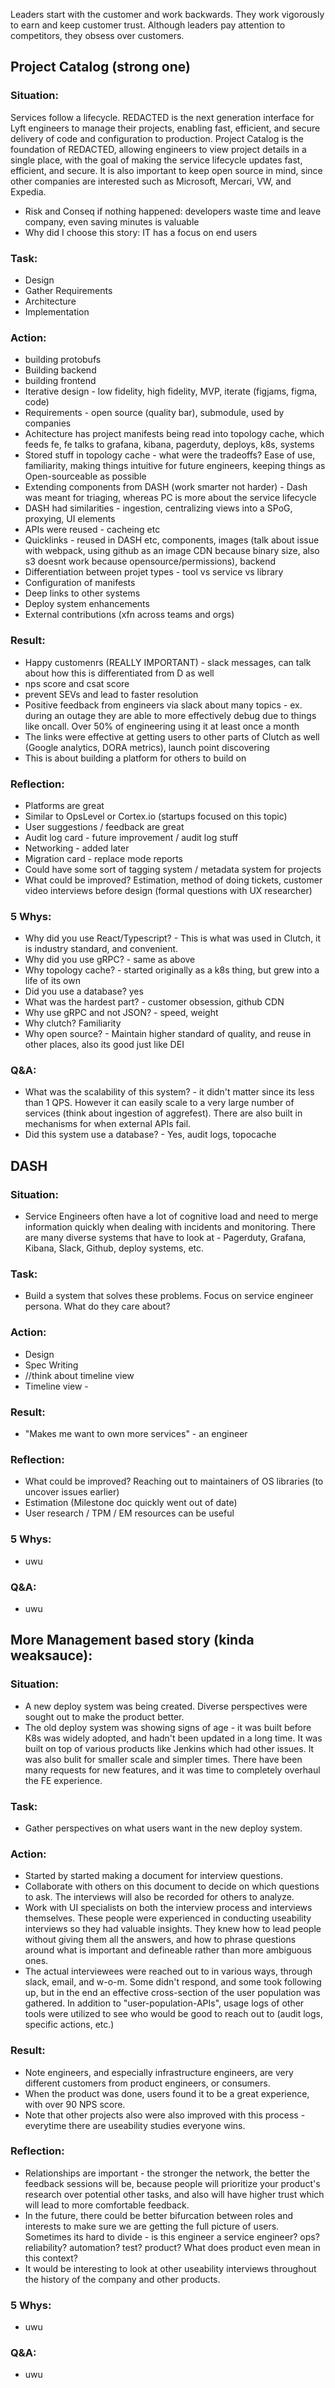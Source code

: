 Leaders start with the customer and work backwards. They work vigorously to earn and keep customer trust. Although leaders pay attention to competitors, they obsess over customers.  

## Project Catalog (strong one)
### Situation:
Services follow a lifecycle.
REDACTED is the next generation interface for Lyft engineers to manage their projects, enabling fast, efficient, and secure delivery of code and configuration to production. Project Catalog is the foundation of REDACTED, allowing engineers to view project details in a single place, with the goal of making the service lifecycle updates fast, efficient, and secure.  It is also important to keep open source in mind, since other companies are interested such as Microsoft, Mercari, VW, and Expedia.

- Risk and Conseq if nothing happened: developers waste time and leave company, even saving minutes is valuable
- Why did I choose this story: IT has a focus on end users

### Task:
- Design
- Gather Requirements
- Architecture
- Implementation

### Action:

- building protobufs
- Building backend
- building frontend
- Iterative design - low fidelity, high fidelity, MVP, iterate (figjams, figma, code)
- Requirements - open source (quality bar), submodule, used by companies
- Achitecture has project manifests being read into topology cache, which feeds fe, fe talks to grafana, kibana, pagerduty, deploys, k8s, systems
- Stored stuff in topology cache - what were the tradeoffs? Ease of use, familiarity, making things intuitive for future engineers, keeping things as Open-sourceable as possible 
- Extending components from DASH (work smarter not harder) - Dash was meant for triaging, whereas PC is more about the service lifecycle
- DASH had similarities - ingestion, centralizing views into a SPoG, proxying, UI elements
- APIs were reused - cacheing etc
- Quicklinks - reused in DASH etc, components, images (talk about issue with webpack, using github as an image CDN because binary size, also s3 doesnt work because opensource/permissions), backend
- Differentiation between projet types - tool vs service vs library
- Configuration of manifests
- Deep links to other systems
- Deploy system enhancements
- External contributions (xfn across teams and orgs)

### Result:
- Happy customenrs (REALLY IMPORTANT) - slack messages, can talk about how this is differentiated from D as well
- nps score and csat score
- prevent SEVs and lead to faster resolution
- Positive feedback from engineers via slack about many topics - ex. during an outage they are able to more effectively debug due to things like oncall. Over 50% of engineering using it at least once a month
- The links were effective at getting users to other parts of Clutch as well (Google analytics, DORA metrics), launch point discovering
- This is about building a platform for others to build on

### Reflection:
- Platforms are great
- Similar to OpsLevel or Cortex.io (startups focused on this topic)
- User suggestions / feedback are great
- Audit log card - future improvement / audit log stuff
- Networking - added later
- Migration card - replace mode reports
- Could have some sort of tagging system / metadata system for projects
- What could be improved? Estimation, method of doing tickets, customer video interviews before design (formal questions with UX researcher)

### 5 Whys:
- Why did you use React/Typescript? - This is what was used in Clutch, it is industry standard, and convenient.
- Why did you use gRPC? - same as above
- Why topology cache? - started originally as a k8s thing, but grew into a life of its own
- Did you use a database? yes
- What was the hardest part? - customer obsession, github CDN
- Why use gRPC and not JSON? - speed, weight
- Why clutch? Familiarity
- Why open source? - Maintain higher standard of quality, and reuse in other places, also its good just like DEI

### Q&A:
- What was the scalability of this system? - it didn't matter since its less than 1 QPS. However it can easily scale to a very large number of services (think about ingestion of aggrefest). There are also built in mechanisms for when external APIs fail.
- Did this system use a database? - Yes, audit logs, topocache

## DASH  

### Situation:
- Service Engineers often have a lot of cognitive load and need to merge information quickly when dealing with incidents and monitoring. There are many diverse systems that have to look at - Pagerduty, Grafana, Kibana, Slack, Github, deploy systems, etc. 

### Task:
- Build a system that solves these problems. Focus on service engineer persona. What do they care about?

### Action:
- Design
- Spec Writing
- //think about timeline view
- Timeline view - 

### Result:
- "Makes me want to own more services" - an engineer

### Reflection:
- What could be improved? Reaching out to maintainers of OS libraries (to uncover issues earlier)
- Estimation (Milestone doc quickly went out of date)
- User research / TPM / EM resources can be useful

### 5 Whys:
- uwu

### Q&A:
- uwu

## More Management based story (kinda weaksauce):
### Situation:
- A new deploy system was being created. Diverse perspectives were sought out to make the product better.
- The old deploy system was showing signs of age - it was built before K8s was widely adopted, and hadn't been updated in a long time. It was built on top of various products like Jenkins which had other issues. It was also bulit for smaller scale and simpler times. There have been many requests for new features, and it was time to completely overhaul the FE experience.
  
### Task:
- Gather perspectives on what users want in the new deploy system.

### Action:
- Started by started making a document for interview questions.
- Collaborate with others on this document to decide on which questions to ask. The interviews will also be recorded for others to analyze.
- Work with UI specialists on both the interview process and interviews themselves. These people were experienced in conducting useability interviews so they had valuable insights. They knew how to lead people without giving them all the answers, and how to phrase questions around what is important and defineable rather than more ambiguous ones.
- The actual interviewees were reached out to in various ways, through slack, email, and w-o-m. Some didn't respond, and some took following up, but in the end an effective cross-section of the user population was gathered. In addition to "user-population-APIs", usage logs of other tools were utilized to see who would be good to reach out to (audit logs, specific actions, etc.)

### Result:
- Note engineers, and especially infrastructure engineers, are very different customers from product engineers, or consumers.
- When the product was done, users found it to be a great experience, with over 90 NPS score.
- Note that other projects also were also improved with this process - everytime there are useability studies everyone wins.

### Reflection:
- Relationships are important - the stronger the network, the better the feedback sessions will be, because people will prioritize your product's research over potential other tasks, and also will have higher trust which will lead to more comfortable feedback.
- In the future, there could be better bifurcation between roles and interests to make sure we are getting the full picture of users. Sometimes its hard to divide - is this engineer a service engineer? ops? reliability? automation? test? product? What does product even mean in this context?
- It would be interesting to look at other useability interviews throughout the history of the company and other products.

### 5 Whys:
- uwu

### Q&A:
- uwu
